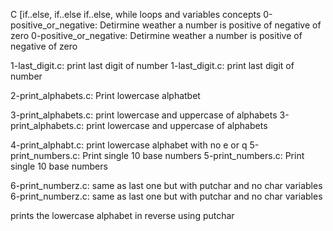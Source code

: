 C [if..else, if..else if..else, while loops and variables concepts 
0-positive_or_negative: Detirmine weather a number is positive of negative of zero
0-positive_or_negative: Detirmine weather a number is positive of negative of zero

1-last_digit.c: print last digit of number
1-last_digit.c: print last digit of number

2-print_alphabets.c: Print lowercase alphatbet

3-print_alphabets.c: print lowercase and uppercase of alphabets
3-print_alphabets.c: print lowercase and uppercase of alphabets


4-print_alphabt.c: print lowercase alphabet with no e or q
5-print_numbers.c: Print single 10 base numbers
5-print_numbers.c: Print single 10 base numbers

6-print_numberz.c: same as last one but with putchar and no char variables
6-print_numberz.c: same as last one but with putchar and no char variables



 prints the lowercase alphabet in reverse using putchar
